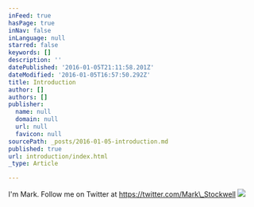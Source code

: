 ```yaml
---
inFeed: true
hasPage: true
inNav: false
inLanguage: null
starred: false
keywords: []
description: ''
datePublished: '2016-01-05T21:11:58.201Z'
dateModified: '2016-01-05T16:57:50.292Z'
title: Introduction
author: []
authors: []
publisher:
  name: null
  domain: null
  url: null
  favicon: null
sourcePath: _posts/2016-01-05-introduction.md
published: true
url: introduction/index.html
_type: Article

---
```

I'm Mark. Follow me on Twitter at https://twitter.com/Mark\_Stockwell
![](https://the-grid-user-content.s3-us-west-2.amazonaws.com/324ca395-cad5-4fc4-b8ee-deb75eaed1eb.jpg)